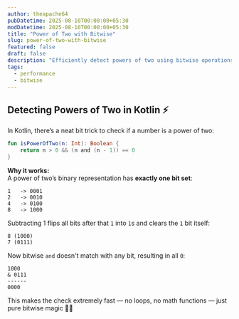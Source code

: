 ```yaml
---
author: theapache64
pubDatetime: 2025-08-10T00:00:00+05:30
modDatetime: 2025-08-10T00:00:00+05:30
title: "Power of Two with Bitwise"
slug: power-of-two-with-bitwise
featured: false
draft: false
description: "Efficiently detect powers of two using bitwise operations in Kotlin with a simple AND trick."
tags:
  - performance
  - bitwise
---
```


## Detecting Powers of Two in Kotlin ⚡

In Kotlin, there’s a neat bit trick to check if a number is a power of two:  

```kotlin
fun isPowerOfTwo(n: Int): Boolean {
    return n > 0 && (n and (n - 1)) == 0
}
```

**Why it works:**  
A power of two’s binary representation has **exactly one bit set**:  

```
1   -> 0001
2   -> 0010
4   -> 0100
8   -> 1000
```

Subtracting 1 flips all bits after that `1` into `1`s and clears the `1` bit itself:  

```
8 (1000)  
7 (0111)
```

Now bitwise `and` doesn't match with any bit, resulting in all `0`:  

```
1000
& 0111
------
0000
```

This makes the check extremely fast — no loops, no math functions — just pure bitwise magic 🙌🏼

